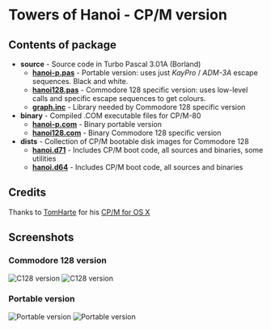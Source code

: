 # Towers of Hanoi - CP/M version
## Contents of package
- **source** - Source code in Turbo Pascal 3.01A (Borland)
  - [**hanoi-p.pas**](https://github.com/sblendorio/hanoi-cpm/blob/master/source/hanoi-p.pas) - Portable version: uses just *KayPro* / *ADM-3A* escape sequences. Black and white.
  - [**hanoi128.pas**](https://github.com/sblendorio/hanoi-cpm/blob/master/source/hanoi128.pas) - Commodore 128 specific version: uses low-level calls and specific escape sequences to get colours.
  - [**graph.inc**](https://github.com/sblendorio/hanoi-cpm/blob/master/source/graph.inc) - Library needed by Commodore 128 specific version
- **binary** - Compiled .COM executable files for CP/M-80
  - [**hanoi-p.com**](https://github.com/sblendorio/hanoi-cpm/raw/master/binary/hanoi-p.com) - Binary portable version
  - [**hanoi128.com**](https://github.com/sblendorio/hanoi-cpm/raw/master/binary/hanoi128.com) - Binary Commodore 128 specific version
- **dists** - Collection of CP/M bootable disk images for Commodore 128
  - [**hanoi.d71**](https://github.com/sblendorio/hanoi-cpm/raw/master/dists/hanoi.d71) - Includes CP/M boot code, all sources and binaries, some utilities
  - [**hanoi.d64**](https://github.com/sblendorio/hanoi-cpm/raw/master/dists/hanoi.d64) - Includes CP/M boot code, all sources and binaries

## Credits
Thanks to [TomHarte](https://github.com/TomHarte) for his [CP/M for OS X](https://github.com/TomHarte/CP-M-for-OS-X)

## Screenshots
### Commodore 128 version
![C128 version](http://www.sblendorio.eu/images/hanoi-128-1.png) ![C128 version](http://www.sblendorio.eu/images/hanoi-128-2.png)
### Portable version
![Portable version](http://www.sblendorio.eu/images/hanoi-p-1.png) ![Portable version](http://www.sblendorio.eu/images/hanoi-p-2.png)
